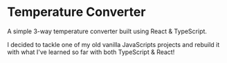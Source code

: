 # Temperature Converter

A simple 3-way temperature converter built using React & TypeScript.

I decided to tackle one of my old vanilla JavaScripts projects and rebuild it with what I've learned so far with both TypeScript & React!
